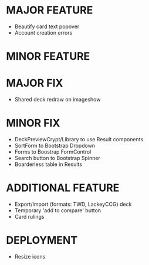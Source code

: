 # MAJOR FEATURE
* Beautify card text popover
* Account creation errors

# MINOR FEATURE

# MAJOR FIX
* Shared deck redraw on imageshow
# MINOR FIX
* DeckPreviewCrypt/Library to use Result components
* SortForm to Bootstrap Dropdown
* Forms to Boostrap FormControl
* Search button to Bootstrap Spinner
* Boarderless table in Results

# ADDITIONAL FEATURE
* Export/Import (formats: TWD, LackeyCCG) deck
* Temporary 'add to compare' button
* Card rulings

# DEPLOYMENT
* Resize icons
